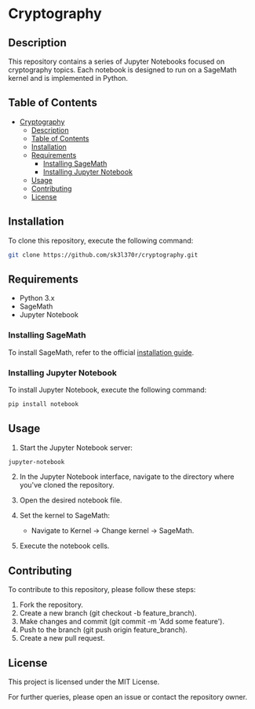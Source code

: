 # Cryptography 

## Description

This repository contains a series of Jupyter Notebooks focused on cryptography topics. Each notebook is designed to run on a SageMath kernel and is implemented in Python.

## Table of Contents

- [Cryptography](#cryptography)
  - [Description](#description)
  - [Table of Contents](#table-of-contents)
  - [Installation](#installation)
  - [Requirements](#requirements)
    - [Installing SageMath](#installing-sagemath)
    - [Installing Jupyter Notebook](#installing-jupyter-notebook)
  - [Usage](#usage)
  - [Contributing](#contributing)
  - [License](#license)

## Installation

To clone this repository, execute the following command:

```bash
git clone https://github.com/sk3l370r/cryptography.git
```

## Requirements

- Python 3.x
- SageMath
- Jupyter Notebook

### Installing SageMath

To install SageMath, refer to the official [installation guide](https://doc.sagemath.org/html/en/installation/index.html).

### Installing Jupyter Notebook

To install Jupyter Notebook, execute the following command:

```bash
pip install notebook
```

## Usage

1. Start the Jupyter Notebook server:

```bash    
jupyter-notebook
```

2. In the Jupyter Notebook interface, navigate to the directory where you've cloned the repository.

3. Open the desired notebook file.

4. Set the kernel to SageMath:

    - Navigate to Kernel -> Change kernel -> SageMath.

5. Execute the notebook cells.

## Contributing

To contribute to this repository, please follow these steps:

1. Fork the repository.
2. Create a new branch (git checkout -b feature_branch).
3. Make changes and commit (git commit -m 'Add some feature').
4. Push to the branch (git push origin feature_branch).
5. Create a new pull request.

## License

This project is licensed under the MIT License. 

For further queries, please open an issue or contact the repository owner.
